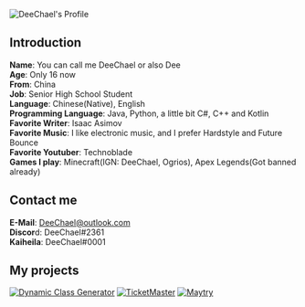 ![DeeChael's Profile](https://github-readme-stats.vercel.app/api?username=DeeChael&show_icons=true&theme=radical)
## Introduction
**Name**: You can call me DeeChael or also Dee\
**Age**: Only 16 now\
**From**: China\
**Job**: Senior High School Student\
**Language**: Chinese(Native), English\
**Programming Language**: Java, Python, a little bit C#, C++ and Kotlin\
**Favorite Writer**: Isaac Asimov\
**Favorite Music**: I like electronic music, and I prefer Hardstyle and Future Bounce\
**Favorite Youtuber**: Technoblade\
**Games I play**: Minecraft(IGN: DeeChael, Ogrios), Apex Legends(Got banned already)

## Contact me
**E-Mail**: DeeChael@outlook.com\
**Discor**d: DeeChael#2361\
**Kaiheila**: DeeChael#0001

## My projects
[![Dynamic Class Generator](https://github-readme-stats.vercel.app/api/pin/?username=BubbleMC-Team&repo=DynamicClassGenerator&theme=radical)]([https://github.com/anuraghazra/github-readme-stats](https://github.com/TheOthers-SMP-Project/DynamicClassGenerator))
[![TicketMaster](https://github-readme-stats.vercel.app/api/pin/?username=DeeChael&repo=TicketMaster&theme=radical)]([https://github.com/anuraghazra/github-readme-stats](https://github.com/DeeChael/TicketMaster))
[![Maytry](https://github-readme-stats.vercel.app/api/pin/?username=DeeChael&repo=Maytry&theme=radical)]([https://github.com/anuraghazra/github-readme-stats](https://github.com/DeeChael/Maytry))
